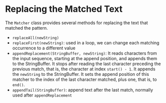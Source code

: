 # Replacing the Matched Text

The `Matcher` class provides several methods for replacing the text that matched the pattern.
- `replaceAll(newString)`
- `replaceFirst(newString)`: used in a loop, we can change each matching occurrence to a different value
- `appendReplacement(StringBuffer, newString)`: It reads characters from the input sequence, 
starting at the append position, and appends them to the StringBuffer. It stops after reading 
the last character preceding the previous match, that is, the character at index `start() - 1`. 
It appends the `newString` to the StringBuffer. It sets the append position of this matcher 
to the index of the last character matched, plus one, that is, to `end()`.
- `appendTail(StringBuffer)`: append text after the last match, normally used after `appendReplacement`
